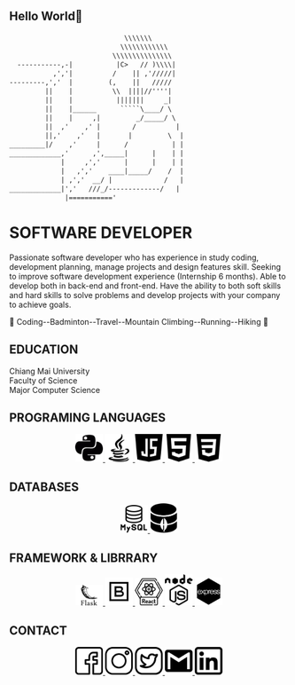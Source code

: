 ## Hello World🦊

``````
                             \\\\\\\
                            \\\\\\\\\\\\
                          \\\\\\\\\\\\\\\
  -----------,-|           |C>   // )\\\\|
           ,','|          /    || ,'/////|
---------,','  |         (,    ||   /////
         ||    |          \\  ||||//''''|
         ||    |           |||||||     _|
         ||    |______      `````\____/ \
         ||    |     ,|         _/_____/ \
         ||  ,'    ,' |        /          |
         ||,'    ,'   |       |         \  |
_________|/    ,'     |      /           | |
_____________,'      ,',_____|      |    | |
             |     ,','      |      |    | |
             |   ,','    ____|_____/    /  |
             | ,','  __/ |             /   |
_____________|','   ///_/-------------/   |
              |==========='
``````

<p align="center"><h1> SOFTWARE DEVELOPER</h1></p>

Passionate software developer who has experience in study coding, development planning, manage projects and design features skill. Seeking to improve software development experience (Internship 6 months). Able to develop both in back-end and front-end. Have the ability to both soft skills and hard skills to solve problems and develop projects with your company to achieve goals.

🌱 Coding--Badminton--Travel--Mountain Climbing--Running--Hiking 🌱
## EDUCATION
Chiang Mai University
<br>
Faculty of Science
<br>
Major Computer Science
## PROGRAMING LANGUAGES
<p align="center">
<a href="#">
  <img alt="guilyx | python" width="50px" src="/languages/python.png"/>
</a>
<a href="#">
  <img alt="guilyx | java" width="50px" src="/languages/java.png"/>
</a>
<a href="#">
  <img alt="guilyx | java-script" width="50px" src="/languages/java-script.png"/>
</a>
<a href="#">
  <img alt="guilyx | HTML" width="50px" src="/languages/HTML.png"/>
</a>
<a href="#">
  <img alt="guilyx | CSS" width="50px" src="/languages/CSS.png"/>
</a>
</p>

## DATABASES

<p align="center">
<a href="#">
  <img alt="guilyx | mysql" width="50px" src="/DATABASES/mysql.png"/>
</a>
<a href="#">
  <img alt="guilyx | MongoDB" width="50px" src="/DATABASES/mongoDB.png"/>
</a>
</p>

## FRAMEWORK & LIBRRARY
<p align="center">
<a href="#">
  <img alt="guilyx | Flask" width="50px" src="/FRAMEWORK/Flask.png"/>
</a>
<a href="#">
  <img alt="guilyx | bootstrap" width="50px" src="/FRAMEWORK/Bootstrap.png"/>
</a>
<a href="#">
  <img alt="guilyx | react" width="50px" src="/FRAMEWORK/react.png"/>
</a>
<a href="#">
  <img alt="guilyx | nodeJS" width="50px" src="/FRAMEWORK/node.png"/>
</a>
<a href="#">
  <img alt="guilyx | nodeJS" width="50px" src="/FRAMEWORK/Express.png"/>
</a>
</p>

## CONTACT
<p align="center">
<a href="https://www.facebook.com/profile.php?id=100016245645658">
  <img alt="guilyx | facebook" width="50px" src="/social media/facebook.png"/>
</a>
<a href="https://www.instagram.com/poon_pit_/">
  <img alt="guilyx | instagram" width="50px" src="/social media/instagram.png"/>
</a>
<a href="https://twitter.com/PoonpittinanY">
  <img alt="guilyx | Twitter" width="50px" src="/social media/twitter.png"/>
</a>
<a href="mailto:poonpittinan.in@gmail.com">
  <img alt="guilyx | gmail" width="50px" src="/social media/gmail-logo.png"/>
</a>
<a href="#">
  <img alt="guilyx | Twitter" width="50px" src="/social media/linkedin.png"/>
</a>
</p>

<!-- http://linkedin.com/in/poonpittinan-yupa-a94577170 -->

